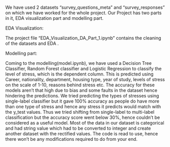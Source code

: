 We have used 2 datasets “survey_questions_meta” and “survey_responses” on which we have worked for the whole project. 
Our Project has two parts in it, EDA visualization part and modelling part.

EDA Visualization:

The project file “EDA_Visualization_DA_Part_1.ipynb” contains the cleaning of the datasets and EDA . 

Modelling part:

Coming to the modelling(model.ipynb), we have used a Decision Tree Classifier, Random Forest classifier and Logistic Regression to classify the level of stress, which is the dependent column. This is predicted using Career, nationality, department, housing type, year of study, levels of stress on the scale of 1-10, reasons behind stress etc. 
The accuracy for these models aren’t that high due to bias and some faults in the dataset hence hindering the predictions.
We tried predicting the types of stresses using single-label classifier but it gave 100% accuracy as people do have more than one type of stress and hence any stress it predicts would match with the y_test values. Thus we tried shifting from single-label to multi-label classification but the accuracy score went below 30%, hence couldn’t be considered as a useful model.
Most of the data in our dataset is categorical and had string value which had to be converted to integer and create another dataset with the rectified values. 
The code is read to use, hence there won’t be any modifications required to do from your end.

